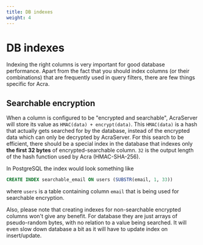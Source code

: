 ```yaml
---
title: DB indexes
weight: 4
---
```


# DB indexes

Indexing the right columns is very important for good database performance.
Apart from the fact that you should index columns (or their combinations) that are frequently used in query filters,
there are few things specific for Acra.

## Searchable encryption

When a column is configured to be "encrypted and searchable", AcraServer will store its value as `HMAC(data) + encrypt(data)`.
This `HMAC(data)` is a hash that actually gets searched for by the database, instead of the encrypted data which can only be decrypted by AcraServer.
For this search to be efficient, there should be a special index in the database that indexes only **the first 32 bytes** of encrypted-searchable column.
`32` is the output length of the hash function used by Acra (HMAC-SHA-256).

In PostgreSQL the index would look something like
```sql
CREATE INDEX searchable_email ON users (SUBSTR(email, 1, 33))
```
where `users` is a table containing column `email` that is being used for searchable encryption.

Also, please note that creating indexes for non-searchable encrypted columns won't give any benefit.
For database they are just arrays of pseudo-random bytes, with no relation to a value being searched.
It will even slow down database a bit as it will have to update index on insert/update.

